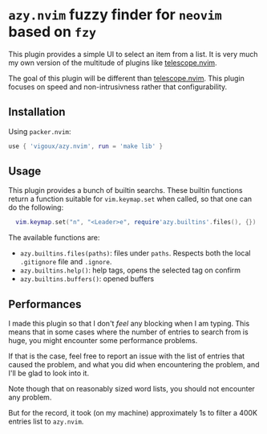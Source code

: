 # `azy.nvim` fuzzy finder for `neovim` based on `fzy`

This plugin provides a simple UI to select an item from a list.
It is very much my own version of the multitude of plugins like
[telescope.nvim].

The goal of this plugin will be different than [telescope.nvim]. This
plugin focuses on speed and non-intrusivness rather that
configurability.

## Installation

Using `packer.nvim`:

```lua
use { 'vigoux/azy.nvim', run = 'make lib' }
```

## Usage

This plugin provides a bunch of builtin searchs.
These builtin functions return a function suitable for
`vim.keymap.set` when called, so that one can do the following:
```lua
  vim.keymap.set("n", "<Leader>e", require'azy.builtins'.files(), {})
```

The available functions are:
- `azy.builtins.files(paths)`: files under `paths`. Respects both the local `.gitignore` file and `.ignore`.
- `azy.builtins.help()`: help tags, opens the selected tag on confirm
- `azy.builtins.buffers()`: opened buffers

## Performances

I made this plugin so that I don't _feel_ any blocking when I am
typing. This means that in some cases where the number of entries to
search from is huge, you might encounter some performance problems.

If that is the case, feel free to report an issue with the list of
entries that caused the problem, and what you did when encountering
the problem, and I'll be glad to look into it.

Note though that on reasonably sized word lists, you
should not encounter any problem.

But for the record, it took (on my machine) approximately 1s to filter
a 400K entries list to `azy.nvim`.

[telescope.nvim]: https://github.com/nvim-telescope/telescope.nvim
